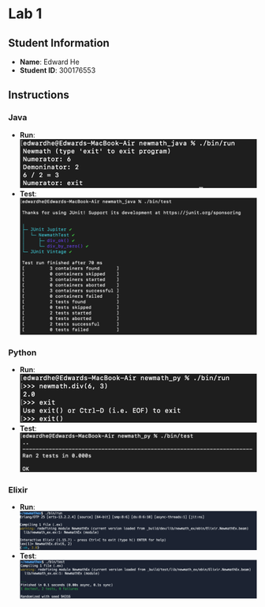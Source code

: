 # Lab 1

## Student Information
- **Name**: Edward He
- **Student ID**: 300176553

## Instructions

### Java
- **Run**: ![run the source code](./assets/java_run.png)
- **Test**: ![run the test code](./assets/java_test.png)

### Python
- **Run**: ![run the source code](./assets/python_run.png)
- **Test**: ![run the test code](./assets/python_test.png)

### Elixir
- **Run**: ![run the source code](./assets/elixir_run.png)
- **Test**: ![run the test code](./assets/elixir_test.png)